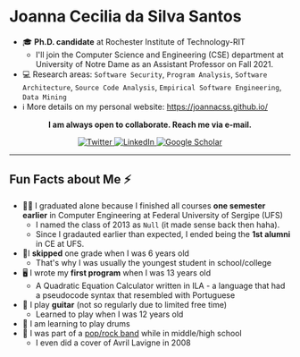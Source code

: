 # Joanna Cecilia da Silva Santos

- 🎓  **Ph.D. candidate** at Rochester Institute of Technology-RIT
	- I'll join the Computer Science and Engineering (CSE) department at University of Notre Dame as an Assistant Professor on Fall 2021.
- 💻  Research areas: `Software Security`, `Program Analysis`, `Software Architecture`, `Source Code Analysis`, `Empirical Software Engineering`, `Data Mining`
- ℹ️  More details on my personal website: https://joannacss.github.io/

<p align="center">
	<b>I am always open to collaborate. Reach me via e-mail.</b>
</p>


<p align="center">
	<a href="https://twitter.com/joannacss">
    <img src="https://img.shields.io/badge/Twitter--_.svg?style=social&logo=Twitter" alt="Twitter">
  </a>
  <a href="https://www.linkedin.com/in/joannacss">
    <img src="https://img.shields.io/badge/LinkedIn--_.svg?style=social&logo=linkedin" alt="LinkedIn">
  </a>
  <a href="https://scholar.google.com/citations?user=mkGmYyAAAAAJ">
    <img src="https://img.shields.io/badge/Citations-111-_.svg?style=social&logo=google-scholar" alt="Google Scholar">
  </a>
</p>

---

## Fun Facts about Me ⚡
- 👩‍🎓 I graduated alone because I finished all courses **one semester earlier** in Computer Engineering at Federal University of Sergipe (UFS) 
	- I named the class of 2013 as `Null` (it made sense back then haha).
	- Since I gradauted earlier than expected, I ended being the **1st alumni** in CE at UFS.
- 🎒I **skipped** one grade when I was 6 years old 
   - That's why I was usually the youngest student in school/college
- 🖥️ I wrote my **first program** when I was 13 years old
   - A Quadratic Equation Calculator written in ILA - a language that had a pseudocode syntax that resembled with Portuguese
- 🎸 I play **guitar**    (not so regularly due to limited free time)
   - Learned to play when I was 12 years old
- 🥁 I am learning to play drums 
- 🎵 I was part of a [pop/rock band](https://www.youtube.com/watch?v=dHqs8XlOXfo) while in middle/high school 
   - I even did a cover of Avril Lavigne in 2008



